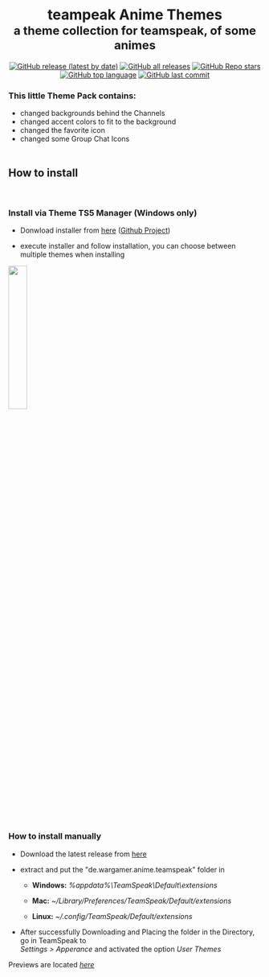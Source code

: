 <div align="center">
<h1>teampeak Anime Themes<br/><sub>a theme collection for teamspeak, of some animes</sub></h1>



[![GitHub release (latest by date)](https://img.shields.io/github/v/release/wargamer-senpai/teamspeak5-Theme-Anime?color=blueviolet&logoColor=blueviolet&logo=github&style=flat-square)]()
[![GitHub all releases](https://img.shields.io/github/downloads/wargamer-senpai/teamspeak5-Theme-Anime/total?color=blue&logo=github&logoColor=blue&style=flat-square)]()
[![GitHub Repo stars](https://img.shields.io/github/stars/wargamer-senpai/teamspeak5-Theme-Anime?color=lightblue&logoColor=lightblue&logo=github&style=flat-square)]()
[![GitHub top language](https://img.shields.io/github/languages/top/wargamer-senpai/teamspeak5-Theme-Anime?color=yellow&logo=python&logoColor=yellow&style=flat-square)]()
[![GitHub last commit](https://img.shields.io/github/last-commit/wargamer-senpai/teamspeak5-Theme-Anime?color=brightgreen&logo=git&logoColor=brightgreen&style=flat-square)]()
</div>


<h3>This little Theme Pack contains:</h3>

- changed backgrounds behind the Channels<br>
- changed accent colors to fit to the background<br>
- changed the favorite icon<br>
- changed some Group Chat Icons<br><br>


<h2>How to install</h2>

 <br>
<h3>Install via Theme TS5 Manager (Windows only)</h3>


- Donwload installer from <a href="https://github.com/Wargamer-Senpai/updateTS5Themes/releases/latest/download/TS5ThemeManager.exe">here</a> (<a href="https://github.com/Wargamer-Senpai/TS5-Theme-Manager">Github Project</a>)
  
- execute installer and follow installation, you can choose between multiple themes when installing

<img src="https://user-images.githubusercontent.com/77844672/185554262-1a36507a-0219-4299-9bbc-cdfff4a79517.png" width="27%" height="27%">

  
 <br> <br>  
<h3>How to install manually</h3>

- Download the latest release from <a href="https://github.com/Wargamer-Senpai/teamspeak5-Theme-Anime/releases/latest/download/de.wargamer.anime.teamspeak.zip">here </a> 
- extract and put the "de.wargamer.anime.teamspeak" folder in

  - <b>Windows:</b> <i> %appdata%\TeamSpeak\Default\extensions </i>

  - <b>Mac:</b> <i> ~/Library/Preferences/TeamSpeak/Default/extensions </i>

  - <b>Linux:</b> <i> ~/.config/TeamSpeak/Default/extensions </i>


- After successfully Downloading and Placing the folder in the Directory, go in TeamSpeak to <br> <i>Settings > Apperance</i>  and activated the option <i>User Themes</i>



Previews are located [*here*](https://community.teamspeak.com/t/ts5-theme-pack-anime-theme-for-teamspeak-5/24166)
